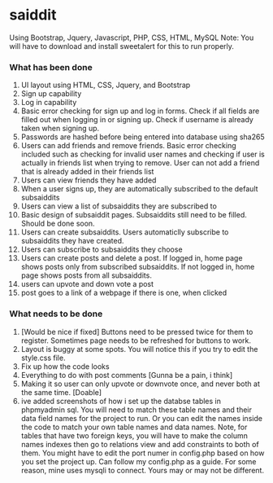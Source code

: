 # saiddit
Using Bootstrap, Jquery, Javascript, PHP, CSS, HTML, MySQL
Note: You will have to download and install sweetalert for this to run properly.
### What has been done
1. UI layout using HTML, CSS, Jquery, and Bootstrap
2. Sign up capability
3. Log in capability
4. Basic error checking for sign up and log in forms. Check if all fields are filled out when logging in or signing up. Check if username is already taken when signing up.
5. Passwords are hashed before being entered into database using sha265
6. Users can add friends and remove friends. Basic error checking included such as checking for invalid user names and checking if user is actually in friends list when trying to remove. User can not add a friend that is already added in their friends list
7. Users can view friends they have added
8. When a user signs up, they are automatically subscribed to the default subsaiddits
9. Users can view a list of subsaiddits they are subscribed to
10. Basic design of subsaiddit pages. Subsaiddits still need to be filled. Should be done soon.
11. Users can create subsaiddits. Users automaticlly subscribe to subsaiddits they have created.
12. Users can subscribe to subsaiddits they choose
13. Users can create posts and delete a post. If logged in, home page shows posts only from subscribed subsaiddits. If not logged in, home page shows posts from all subsaiddits. 
14. users can upvote and down vote a post
15. post goes to a link of a webpage if there is one, when clicked


### What needs to be done
1. [Would be nice if fixed] Buttons need to be pressed twice for them to register. Sometimes page needs to be refreshed for   buttons to work.
2. Layout is buggy at some spots. You will notice this if you try to edit the style.css file.
3. Fix up how the code looks
4. Everything to do with post comments [Gunna be a pain, i think]
5. Making it so user can only upvote or downvote once, and never both at the same time. [Doable]
6. ive added screenshots of how i set up the databse tables in phpmyadmin sql. You will need to match these table names and their data field names for the project to run. Or you can edit the names inside the code to match your own table names and data names.  Note, for tables that have two foreign keys, you will have to make the column names indexes then go to relations view and add constraints to both of them. You might have to edit the port numer in config.php based on how you set the project up. Can follow my config.php as a guide. For some reason, mine uses mysqli to connect. Yours may or may not be different.
 




